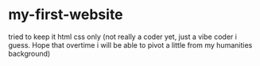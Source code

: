 # my-first-website
tried to keep it html css only (not really a coder yet, just a vibe coder i guess. Hope that overtime i will be able to pivot a little from my humanities background)

